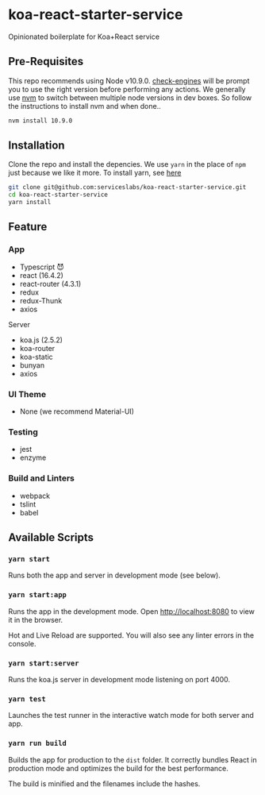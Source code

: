 # koa-react-starter-service

Opinionated boilerplate for Koa+React service

## Pre-Requisites

This repo recommends using Node v10.9.0. [check-engines](https://github.com/kruppel/check-engines#readme) will be prompt you to use the right version before performing any actions. We generally use [nvm](https://github.com/creationix/nvm) to switch between multiple node versions in dev boxes. So follow the instructions to install nvm and when done..

```bash
nvm install 10.9.0
```

## Installation

Clone the repo and install the depencies. We use `yarn` in the place of `npm ` just because we like it more. To install yarn, see [here](https://yarnpkg.com/en/docs/install#mac-stable)

```bash
git clone git@github.com:serviceslabs/koa-react-starter-service.git
cd koa-react-starter-service
yarn install
```

## Feature

### App

* Typescript  😈
* react (16.4.2)
* react-router (4.3.1)
* redux
* redux-Thunk
* axios

Server

* koa.js (2.5.2)
* koa-router
* koa-static
* bunyan
* axios

### UI Theme

* None (we recommend Material-UI)

### Testing

* jest
* enzyme

### Build and Linters

* webpack
* tslint
* babel

## Available Scripts

### `yarn start`

Runs both the app and server in development mode (see below).

### `yarn start:app`

Runs the app in the development mode.
Open <http://localhost:8080> to view it in the browser.

Hot and Live Reload are supported.
You will also see any linter errors in the console.

### `yarn start:server`

Runs the koa.js server in development mode listening on port 4000.

### `yarn test`

Launches the test runner in the interactive watch mode for both server and app.

### `yarn run build`

Builds the app for production to the `dist` folder.
It correctly bundles React in production mode and optimizes the build for the best performance.

The build is minified and the filenames include the hashes.
